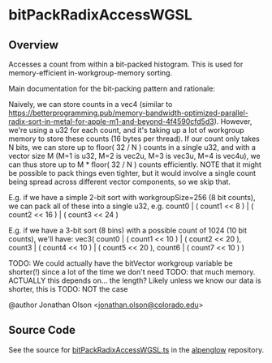 # bitPackRadixAccessWGSL

## Overview

Accesses a count from within a bit-packed histogram. This is used for memory-efficient in-workgroup-memory sorting.

Main documentation for the bit-packing pattern and rationale:

Naively, we can store counts in a vec4 (similar to
https://betterprogramming.pub/memory-bandwidth-optimized-parallel-radix-sort-in-metal-for-apple-m1-and-beyond-4f4590cfd5d3).
However, we're using a u32 for each count, and it's taking up a lot of workgroup memory to store these counts
(16 bytes per thread). If our count only takes N bits, we can store up to floor( 32 / N ) counts in a single u32,
and with a vector size M (M=1 is u32, M=2 is vec2u, M=3 is vec3u, M=4 is vec4u), we can thus store up to
M * floor( 32 / N ) counts efficiently. NOTE that it might be possible to pack things even tighter, but it would
involve a single count being spread across different vector components, so we skip that.

E.g. if we have a simple 2-bit sort with workgroupSize=256 (8 bit counts), we can pack all of these into a single u32, e.g.
count0 | ( count1 &lt;&lt; 8 ) | ( count2 &lt;&lt; 16 ) | ( count3 &lt;&lt; 24 )

E.g. if we have a 3-bit sort (8 bins) with a possible count of 1024 (10 bit counts), we'll have:
vec3(
  count0 | ( count1 &lt;&lt; 10 ) | ( count2 &lt;&lt; 20 ),
  count3 | ( count4 &lt;&lt; 10 ) | ( count5 &lt;&lt; 20 ),
  count6 | ( count7 &lt;&lt; 10 )
)

TODO: We could actually have the bitVector workgroup variable be shorter(!) since a lot of the time we don't need
TODO: that much memory. ACTUALLY this depends on... the length? Likely unless we know our data is shorter, this is
TODO: NOT the case

@author Jonathan Olson &lt;jonathan.olson@colorado.edu&gt;



## Source Code

See the source for [bitPackRadixAccessWGSL.ts](https://github.com/phetsims/alpenglow/blob/main/js/webgpu/wgsl/gpu/bitPackRadixAccessWGSL.ts) in the [alpenglow](https://github.com/phetsims/alpenglow) repository.
